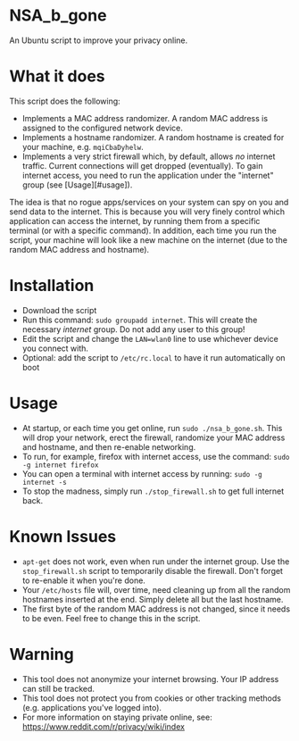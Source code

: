 # NSA_b_gone

An Ubuntu script to improve your privacy online.

# What it does

This script does the following:

- Implements a MAC address randomizer. A random MAC address is assigned to the configured network device.
- Implements a hostname randomizer. A random hostname is created for your machine, e.g. ```mqiCbaDyhelw```.
- Implements a very strict firewall which, by default, allows *no* internet traffic. Current connections will get dropped (eventually). To gain internet access, you need to run the application under the "internet" group (see [Usage][#usage]).

The idea is that no rogue apps/services on your system can spy on you and send data to the internet. This is because you will very finely control which application can access the internet, by running them from a specific terminal (or with a specific command). In addition, each time you run the script, your machine will look like a new machine on the internet (due to the random MAC address and hostname).

# Installation

- Download the script
- Run this command: ```sudo groupadd internet```. This will create the necessary *internet* group. Do not add any user to this group!
- Edit the script and change the ```LAN=wlan0``` line to use whichever device you connect with.
- Optional: add the script to ```/etc/rc.local``` to have it run automatically on boot

# Usage

- At startup, or each time you get online, run ```sudo ./nsa_b_gone.sh```. This will drop your network, erect the firewall, randomize your MAC address and hostname, and then re-enable networking.
- To run, for example, firefox with internet access, use the command: ```sudo -g internet firefox```
- You can open a terminal with internet access by running: ```sudo -g internet -s```
- To stop the madness, simply run ```./stop_firewall.sh``` to get full internet back.

# Known Issues

- ```apt-get``` does not work, even when run under the internet group. Use the ```stop_firewall.sh``` script to temporarily disable the firewall. Don't forget to re-enable it when you're done.
- Your ```/etc/hosts``` file will, over time, need cleaning up from all the random hostnames inserted at the end. Simply delete all but the last hostname.
- The first byte of the random MAC address is not changed, since it needs to be even. Feel free to change this in the script.

# Warning

- This tool does not anonymize your internet browsing. Your IP address can still be tracked.
- This tool does not protect you from cookies or other tracking methods (e.g. applications you've logged into).
- For more information on staying private online, see: https://www.reddit.com/r/privacy/wiki/index

